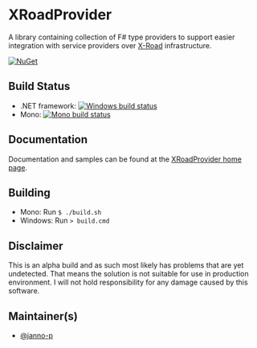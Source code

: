 # XRoadProvider

A library containing collection of F# type providers to support easier integration with service providers over
[X-Road](http://x-road.eu) infrastructure.

[![NuGet](https://buildstats.info/nuget/XRoadProvider?includePreReleases=true)](https://www.nuget.org/packages/XRoadProvider/)

## Build Status

* .NET framework: [![Windows build status](https://ci.appveyor.com/api/projects/status/t84u81v1t1r0vd8q/branch/master?svg=true)](https://ci.appveyor.com/project/janno-p/xroadprovider/branch/master)
* Mono: [![Mono build status](https://api.travis-ci.org/janno-p/XRoadProvider.svg?branch=master)](https://travis-ci.org/janno-p/XRoadProvider/)

## Documentation

Documentation and samples can be found at the [XRoadProvider home page](http://janno-p.github.com/XRoadProvider/).

## Building

* Mono: Run `$ ./build.sh`
* Windows: Run `> build.cmd`

## Disclaimer

This is an alpha build and as such most likely has problems that are yet undetected. That means the solution is not suitable
for use in production environment. I will not hold responsibility for any damage caused by this software.

## Maintainer(s)

* [@janno-p](https://github.com/janno-p)
